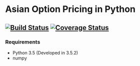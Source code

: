 # Asian Option Pricing in Python

[![Build Status](https://travis-ci.org/emman27/asian-option-pricing.svg?branch=master)](https://travis-ci.org/emman27/asian-option-pricing)
[![Coverage Status](https://coveralls.io/repos/github/emman27/asian-option-pricing/badge.svg?branch=master)](https://coveralls.io/github/emman27/asian-option-pricing?branch=master)
---

### Requirements
* Python 3.5 (Developed in 3.5.2)
* numpy
